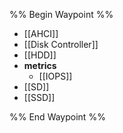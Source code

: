 %% Begin Waypoint %%
- [[AHCI]]
- [[Disk Controller]]
- [[HDD]]
- **metrics**
	- [[IOPS]]
- [[SD]]
- [[SSD]]

%% End Waypoint %%
